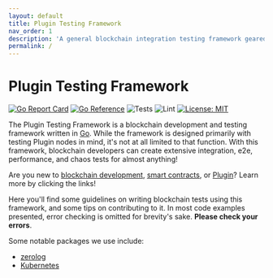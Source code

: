 ```yaml
---
layout: default
title: Plugin Testing Framework
nav_order: 1
description: 'A general blockchain integration testing framework geared towards Plugin projects'
permalink: /
---
```


# Plugin Testing Framework

[![Go Report Card](https://goreportcard.com/badge/github.com/goplugin/plugin-testing-framework)](https://goreportcard.com/report/github.com/goplugin/plugin-testing-framework)
[![Go Reference](https://pkg.go.dev/badge/github.com/goplugin/plugin-testing-framework.svg)](https://pkg.go.dev/github.com/goplugin/plugin-testing-framework)
![Tests](https://github.com/goplugin/plugin-testing-framework/actions/workflows/test.yaml/badge.svg)
![Lint](https://github.com/goplugin/plugin-testing-framework/actions/workflows/lint.yaml/badge.svg)
[![License: MIT](https://img.shields.io/badge/License-MIT-yellow.svg)](https://opensource.org/licenses/MIT)

The Plugin Testing Framework is a blockchain development and testing framework written in [Go](https://go.dev/). While the framework is designed primarily with testing Plugin nodes in mind, it's not at all limited to that function. With this framework, blockchain developers can create extensive integration, e2e, performance, and chaos tests for almost anything!

Are you new to [blockchain development](https://ethereum.org/en/developers/docs/), [smart contracts](https://docs.chain.link/docs/beginners-tutorial/), or [Plugin](https://chain.link/)? Learn more by clicking the links!

Here you'll find some guidelines on writing blockchain tests using this framework, and some tips on contributing to it. In most code examples presented, error checking is omitted for brevity's sake. **Please check your errors**.

Some notable packages we use include:

- [zerolog](https://github.com/rs/zerolog)
- [Kubernetes](https://github.com/kubernetes/kubernetes)
